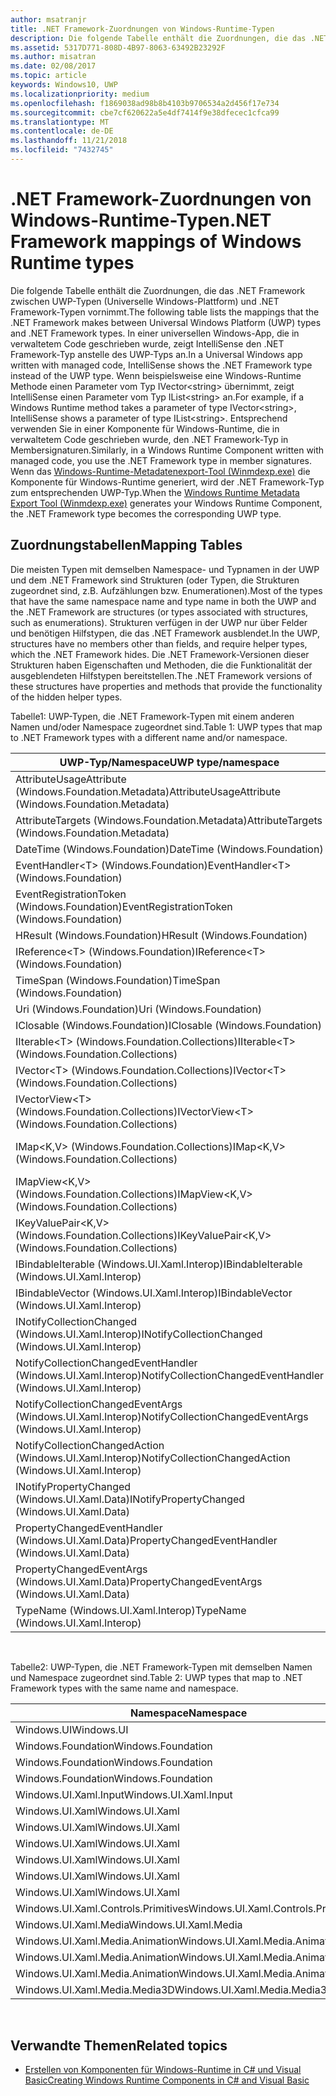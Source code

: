 ```yaml
---
author: msatranjr
title: .NET Framework-Zuordnungen von Windows-Runtime-Typen
description: Die folgende Tabelle enthält die Zuordnungen, die das .NET Framework zwischen UWP-Typen (Universelle Windows-Plattform) und .NET Framework-Typen vornimmt.
ms.assetid: 5317D771-808D-4B97-8063-63492B23292F
ms.author: misatran
ms.date: 02/08/2017
ms.topic: article
keywords: Windows10, UWP
ms.localizationpriority: medium
ms.openlocfilehash: f1869038ad98b8b4103b9706534a2d456f17e734
ms.sourcegitcommit: cbe7cf620622a5e4df7414f9e38dfecec1cfca99
ms.translationtype: MT
ms.contentlocale: de-DE
ms.lasthandoff: 11/21/2018
ms.locfileid: "7432745"
---
```

# <a name="net-framework-mappings-of-windows-runtime-types"></a><span data-ttu-id="bbe92-104">.NET Framework-Zuordnungen von Windows-Runtime-Typen</span><span class="sxs-lookup"><span data-stu-id="bbe92-104">.NET Framework mappings of Windows Runtime types</span></span>



<span data-ttu-id="bbe92-105">Die folgende Tabelle enthält die Zuordnungen, die das .NET Framework zwischen UWP-Typen (Universelle Windows-Plattform) und .NET Framework-Typen vornimmt.</span><span class="sxs-lookup"><span data-stu-id="bbe92-105">The following table lists the mappings that the .NET Framework makes between Universal Windows Platform (UWP) types and .NET Framework types.</span></span> <span data-ttu-id="bbe92-106">In einer universellen Windows-App, die in verwaltetem Code geschrieben wurde, zeigt IntelliSense den .NET Framework-Typ anstelle des UWP-Typs an.</span><span class="sxs-lookup"><span data-stu-id="bbe92-106">In a Universal Windows app written with managed code, IntelliSense shows the .NET Framework type instead of the UWP type.</span></span> <span data-ttu-id="bbe92-107">Wenn beispielsweise eine Windows-Runtime Methode einen Parameter vom Typ IVector&lt;string&gt; übernimmt, zeigt IntelliSense einen Parameter vom Typ IList&lt;string&gt; an.</span><span class="sxs-lookup"><span data-stu-id="bbe92-107">For example, if a Windows Runtime method takes a parameter of type IVector&lt;string&gt;, IntelliSense shows a parameter of type IList&lt;string&gt;.</span></span> <span data-ttu-id="bbe92-108">Entsprechend verwenden Sie in einer Komponente für Windows-Runtime, die in verwaltetem Code geschrieben wurde, den .NET Framework-Typ in Membersignaturen.</span><span class="sxs-lookup"><span data-stu-id="bbe92-108">Similarly, in a Windows Runtime Component written with managed code, you use the .NET Framework type in member signatures.</span></span> <span data-ttu-id="bbe92-109">Wenn das [Windows-Runtime-Metadatenexport-Tool (Winmdexp.exe)](https://msdn.microsoft.com/library/hh925576.aspx) die Komponente für Windows-Runtime generiert, wird der .NET Framework-Typ zum entsprechenden UWP-Typ.</span><span class="sxs-lookup"><span data-stu-id="bbe92-109">When the [Windows Runtime Metadata Export Tool (Winmdexp.exe)](https://msdn.microsoft.com/library/hh925576.aspx) generates your Windows Runtime Component, the .NET Framework type becomes the corresponding UWP type.</span></span>

## <a name="mapping-tables"></a><span data-ttu-id="bbe92-110">Zuordnungstabellen</span><span class="sxs-lookup"><span data-stu-id="bbe92-110">Mapping Tables</span></span>


<span data-ttu-id="bbe92-111">Die meisten Typen mit demselben Namespace- und Typnamen in der UWP und dem .NET Framework sind Strukturen (oder Typen, die Strukturen zugeordnet sind, z.B. Aufzählungen bzw. Enumerationen).</span><span class="sxs-lookup"><span data-stu-id="bbe92-111">Most of the types that have the same namespace name and type name in both the UWP and the .NET Framework are structures (or types associated with structures, such as enumerations).</span></span> <span data-ttu-id="bbe92-112">Strukturen verfügen in der UWP nur über Felder und benötigen Hilfstypen, die das .NET Framework ausblendet.</span><span class="sxs-lookup"><span data-stu-id="bbe92-112">In the UWP, structures have no members other than fields, and require helper types, which the .NET Framework hides.</span></span> <span data-ttu-id="bbe92-113">Die .NET Framework-Versionen dieser Strukturen haben Eigenschaften und Methoden, die die Funktionalität der ausgeblendeten Hilfstypen bereitstellen.</span><span class="sxs-lookup"><span data-stu-id="bbe92-113">The .NET Framework versions of these structures have properties and methods that provide the functionality of the hidden helper types.</span></span>

<span data-ttu-id="bbe92-114">Tabelle1: UWP-Typen, die .NET Framework-Typen mit einem anderen Namen und/oder Namespace zugeordnet sind.</span><span class="sxs-lookup"><span data-stu-id="bbe92-114">Table 1: UWP types that map to .NET Framework types with a different name and/or namespace.</span></span>

| <span data-ttu-id="bbe92-115">UWP-Typ/Namespace</span><span class="sxs-lookup"><span data-stu-id="bbe92-115">UWP type/namespace</span></span>                                            | <span data-ttu-id="bbe92-116">.NET Framework-Typ/Namespace</span><span class="sxs-lookup"><span data-stu-id="bbe92-116">.NET Framework type/namespace</span></span>                                          | <span data-ttu-id="bbe92-117">.NET Framework-Assembly</span><span class="sxs-lookup"><span data-stu-id="bbe92-117">.NET Framework assembly</span></span>                           |
|---------------------------------------------------------------|------------------------------------------------------------------------|---------------------------------------------------|
| <span data-ttu-id="bbe92-118">AttributeUsageAttribute (Windows.Foundation.Metadata)</span><span class="sxs-lookup"><span data-stu-id="bbe92-118">AttributeUsageAttribute (Windows.Foundation.Metadata)</span></span>         | <span data-ttu-id="bbe92-119">AttributeUsageAttribute (System)</span><span class="sxs-lookup"><span data-stu-id="bbe92-119">AttributeUsageAttribute (System)</span></span>                                       | <span data-ttu-id="bbe92-120">System.Runtime.dll</span><span class="sxs-lookup"><span data-stu-id="bbe92-120">System.Runtime.dll</span></span>                                |
| <span data-ttu-id="bbe92-121">AttributeTargets (Windows.Foundation.Metadata)</span><span class="sxs-lookup"><span data-stu-id="bbe92-121">AttributeTargets (Windows.Foundation.Metadata)</span></span>                | <span data-ttu-id="bbe92-122">AttributeTargets (System)</span><span class="sxs-lookup"><span data-stu-id="bbe92-122">AttributeTargets (System)</span></span>                                              | <span data-ttu-id="bbe92-123">System.Runtime.dll</span><span class="sxs-lookup"><span data-stu-id="bbe92-123">System.Runtime.dll</span></span>                                |
| <span data-ttu-id="bbe92-124">DateTime (Windows.Foundation)</span><span class="sxs-lookup"><span data-stu-id="bbe92-124">DateTime (Windows.Foundation)</span></span>                                 | <span data-ttu-id="bbe92-125">DateTimeOffset (System)</span><span class="sxs-lookup"><span data-stu-id="bbe92-125">DateTimeOffset (System)</span></span>                                                | <span data-ttu-id="bbe92-126">System.Runtime.dll</span><span class="sxs-lookup"><span data-stu-id="bbe92-126">System.Runtime.dll</span></span>                                |
| <span data-ttu-id="bbe92-127">EventHandler&lt;T&gt; (Windows.Foundation)</span><span class="sxs-lookup"><span data-stu-id="bbe92-127">EventHandler&lt;T&gt; (Windows.Foundation)</span></span>                    | <span data-ttu-id="bbe92-128">EventHandler&lt;T&gt; (System)</span><span class="sxs-lookup"><span data-stu-id="bbe92-128">EventHandler&lt;T&gt; (System)</span></span>                                         | <span data-ttu-id="bbe92-129">System.Runtime.dll</span><span class="sxs-lookup"><span data-stu-id="bbe92-129">System.Runtime.dll</span></span>                                |
| <span data-ttu-id="bbe92-130">EventRegistrationToken (Windows.Foundation)</span><span class="sxs-lookup"><span data-stu-id="bbe92-130">EventRegistrationToken (Windows.Foundation)</span></span>                   | <span data-ttu-id="bbe92-131">EventRegistrationToken (System.Runtime.InteropServices.WindowsRuntime)</span><span class="sxs-lookup"><span data-stu-id="bbe92-131">EventRegistrationToken (System.Runtime.InteropServices.WindowsRuntime)</span></span> | <span data-ttu-id="bbe92-132">System.Runtime.InteropServices.WindowsRuntime.dll</span><span class="sxs-lookup"><span data-stu-id="bbe92-132">System.Runtime.InteropServices.WindowsRuntime.dll</span></span> |
| <span data-ttu-id="bbe92-133">HResult (Windows.Foundation)</span><span class="sxs-lookup"><span data-stu-id="bbe92-133">HResult (Windows.Foundation)</span></span>                                  | <span data-ttu-id="bbe92-134">Exception (System)</span><span class="sxs-lookup"><span data-stu-id="bbe92-134">Exception (System)</span></span>                                                     | <span data-ttu-id="bbe92-135">System.Runtime.dll</span><span class="sxs-lookup"><span data-stu-id="bbe92-135">System.Runtime.dll</span></span>                                |
| <span data-ttu-id="bbe92-136">IReference&lt;T&gt; (Windows.Foundation)</span><span class="sxs-lookup"><span data-stu-id="bbe92-136">IReference&lt;T&gt; (Windows.Foundation)</span></span>                      | <span data-ttu-id="bbe92-137">Nullable&lt;T&gt; (System)</span><span class="sxs-lookup"><span data-stu-id="bbe92-137">Nullable&lt;T&gt; (System)</span></span>                                             | <span data-ttu-id="bbe92-138">System.Runtime.dll</span><span class="sxs-lookup"><span data-stu-id="bbe92-138">System.Runtime.dll</span></span>                                |
| <span data-ttu-id="bbe92-139">TimeSpan (Windows.Foundation)</span><span class="sxs-lookup"><span data-stu-id="bbe92-139">TimeSpan (Windows.Foundation)</span></span>                                 | <span data-ttu-id="bbe92-140">TimeSpan (System)</span><span class="sxs-lookup"><span data-stu-id="bbe92-140">TimeSpan (System)</span></span>                                                      | <span data-ttu-id="bbe92-141">System.Runtime.dll</span><span class="sxs-lookup"><span data-stu-id="bbe92-141">System.Runtime.dll</span></span>                                |
| <span data-ttu-id="bbe92-142">Uri (Windows.Foundation)</span><span class="sxs-lookup"><span data-stu-id="bbe92-142">Uri (Windows.Foundation)</span></span>                                      | <span data-ttu-id="bbe92-143">Uri (System)</span><span class="sxs-lookup"><span data-stu-id="bbe92-143">Uri (System)</span></span>                                                           | <span data-ttu-id="bbe92-144">System.Runtime.dll</span><span class="sxs-lookup"><span data-stu-id="bbe92-144">System.Runtime.dll</span></span>                                |
| <span data-ttu-id="bbe92-145">IClosable (Windows.Foundation)</span><span class="sxs-lookup"><span data-stu-id="bbe92-145">IClosable (Windows.Foundation)</span></span>                                | <span data-ttu-id="bbe92-146">IDisposable (System)</span><span class="sxs-lookup"><span data-stu-id="bbe92-146">IDisposable (System)</span></span>                                                   | <span data-ttu-id="bbe92-147">System.Runtime.dll</span><span class="sxs-lookup"><span data-stu-id="bbe92-147">System.Runtime.dll</span></span>                                |
| <span data-ttu-id="bbe92-148">IIterable&lt;T&gt; (Windows.Foundation.Collections)</span><span class="sxs-lookup"><span data-stu-id="bbe92-148">IIterable&lt;T&gt; (Windows.Foundation.Collections)</span></span>           | <span data-ttu-id="bbe92-149">IEnumerable&lt;T&gt; (System.Collections.Generic)</span><span class="sxs-lookup"><span data-stu-id="bbe92-149">IEnumerable&lt;T&gt; (System.Collections.Generic)</span></span>                      | <span data-ttu-id="bbe92-150">System.Runtime.dll</span><span class="sxs-lookup"><span data-stu-id="bbe92-150">System.Runtime.dll</span></span>                                |
| <span data-ttu-id="bbe92-151">IVector&lt;T&gt; (Windows.Foundation.Collections)</span><span class="sxs-lookup"><span data-stu-id="bbe92-151">IVector&lt;T&gt; (Windows.Foundation.Collections)</span></span>             | <span data-ttu-id="bbe92-152">IList&lt;T&gt; (System.Collections.Generic)</span><span class="sxs-lookup"><span data-stu-id="bbe92-152">IList&lt;T&gt; (System.Collections.Generic)</span></span>                            | <span data-ttu-id="bbe92-153">System.Runtime.dll</span><span class="sxs-lookup"><span data-stu-id="bbe92-153">System.Runtime.dll</span></span>                                |
| <span data-ttu-id="bbe92-154">IVectorView&lt;T&gt; (Windows.Foundation.Collections)</span><span class="sxs-lookup"><span data-stu-id="bbe92-154">IVectorView&lt;T&gt; (Windows.Foundation.Collections)</span></span>         | <span data-ttu-id="bbe92-155">IReadOnlyList&lt;T&gt; (System.Collections.Generic)</span><span class="sxs-lookup"><span data-stu-id="bbe92-155">IReadOnlyList&lt;T&gt; (System.Collections.Generic)</span></span>                    | <span data-ttu-id="bbe92-156">System.Runtime.dll</span><span class="sxs-lookup"><span data-stu-id="bbe92-156">System.Runtime.dll</span></span>                                |
| <span data-ttu-id="bbe92-157">IMap&lt;K,V&gt; (Windows.Foundation.Collections)</span><span class="sxs-lookup"><span data-stu-id="bbe92-157">IMap&lt;K,V&gt; (Windows.Foundation.Collections)</span></span>              | <span data-ttu-id="bbe92-158">IDictionary&lt;TKey,TValue&gt; (System.Collections.Generic)</span><span class="sxs-lookup"><span data-stu-id="bbe92-158">IDictionary&lt;TKey,TValue&gt; (System.Collections.Generic)</span></span>            | <span data-ttu-id="bbe92-159">System.Runtime.dll</span><span class="sxs-lookup"><span data-stu-id="bbe92-159">System.Runtime.dll</span></span>                                |
| <span data-ttu-id="bbe92-160">IMapView&lt;K,V&gt; (Windows.Foundation.Collections)</span><span class="sxs-lookup"><span data-stu-id="bbe92-160">IMapView&lt;K,V&gt; (Windows.Foundation.Collections)</span></span>          | <span data-ttu-id="bbe92-161">IReadOnlyDictionary&lt;TKey,TValue&gt; (System.Collections.Generic)</span><span class="sxs-lookup"><span data-stu-id="bbe92-161">IReadOnlyDictionary&lt;TKey,TValue&gt; (System.Collections.Generic)</span></span>    | <span data-ttu-id="bbe92-162">System.Runtime.dll</span><span class="sxs-lookup"><span data-stu-id="bbe92-162">System.Runtime.dll</span></span>                                |
| <span data-ttu-id="bbe92-163">IKeyValuePair&lt;K,V&gt; (Windows.Foundation.Collections)</span><span class="sxs-lookup"><span data-stu-id="bbe92-163">IKeyValuePair&lt;K,V&gt; (Windows.Foundation.Collections)</span></span>     | <span data-ttu-id="bbe92-164">KeyValuePair&lt;TKey,TValue&gt; (System.Collections.Generic)</span><span class="sxs-lookup"><span data-stu-id="bbe92-164">KeyValuePair&lt;TKey,TValue&gt; (System.Collections.Generic)</span></span>           | <span data-ttu-id="bbe92-165">System.Runtime.dll</span><span class="sxs-lookup"><span data-stu-id="bbe92-165">System.Runtime.dll</span></span>                                |
| <span data-ttu-id="bbe92-166">IBindableIterable (Windows.UI.Xaml.Interop)</span><span class="sxs-lookup"><span data-stu-id="bbe92-166">IBindableIterable (Windows.UI.Xaml.Interop)</span></span>                   | <span data-ttu-id="bbe92-167">IEnumerable (System.Collections)</span><span class="sxs-lookup"><span data-stu-id="bbe92-167">IEnumerable (System.Collections)</span></span>                                       | <span data-ttu-id="bbe92-168">System.Runtime.dll</span><span class="sxs-lookup"><span data-stu-id="bbe92-168">System.Runtime.dll</span></span>                                |
| <span data-ttu-id="bbe92-169">IBindableVector (Windows.UI.Xaml.Interop)</span><span class="sxs-lookup"><span data-stu-id="bbe92-169">IBindableVector (Windows.UI.Xaml.Interop)</span></span>                     | <span data-ttu-id="bbe92-170">IList (System.Collections)</span><span class="sxs-lookup"><span data-stu-id="bbe92-170">IList (System.Collections)</span></span>                                             | <span data-ttu-id="bbe92-171">System.Runtime.dll</span><span class="sxs-lookup"><span data-stu-id="bbe92-171">System.Runtime.dll</span></span>                                |
| <span data-ttu-id="bbe92-172">INotifyCollectionChanged (Windows.UI.Xaml.Interop)</span><span class="sxs-lookup"><span data-stu-id="bbe92-172">INotifyCollectionChanged (Windows.UI.Xaml.Interop)</span></span>            | <span data-ttu-id="bbe92-173">INotifyCollectionChanged (System.Collections.Specialized)</span><span class="sxs-lookup"><span data-stu-id="bbe92-173">INotifyCollectionChanged (System.Collections.Specialized)</span></span>              | <span data-ttu-id="bbe92-174">System.ObjectModel.dll</span><span class="sxs-lookup"><span data-stu-id="bbe92-174">System.ObjectModel.dll</span></span>                            |
| <span data-ttu-id="bbe92-175">NotifyCollectionChangedEventHandler (Windows.UI.Xaml.Interop)</span><span class="sxs-lookup"><span data-stu-id="bbe92-175">NotifyCollectionChangedEventHandler (Windows.UI.Xaml.Interop)</span></span> | <span data-ttu-id="bbe92-176">NotifyCollectionChangedEventHandler (System.Collections.Specialized)</span><span class="sxs-lookup"><span data-stu-id="bbe92-176">NotifyCollectionChangedEventHandler (System.Collections.Specialized)</span></span>   | <span data-ttu-id="bbe92-177">System.ObjectModel.dll</span><span class="sxs-lookup"><span data-stu-id="bbe92-177">System.ObjectModel.dll</span></span>                            |
| <span data-ttu-id="bbe92-178">NotifyCollectionChangedEventArgs (Windows.UI.Xaml.Interop)</span><span class="sxs-lookup"><span data-stu-id="bbe92-178">NotifyCollectionChangedEventArgs (Windows.UI.Xaml.Interop)</span></span>    | <span data-ttu-id="bbe92-179">NotifyCollectionChangedEventArgs (System.Collections.Specialized)</span><span class="sxs-lookup"><span data-stu-id="bbe92-179">NotifyCollectionChangedEventArgs (System.Collections.Specialized)</span></span>      | <span data-ttu-id="bbe92-180">System.ObjectModel.dll</span><span class="sxs-lookup"><span data-stu-id="bbe92-180">System.ObjectModel.dll</span></span>                            |
| <span data-ttu-id="bbe92-181">NotifyCollectionChangedAction (Windows.UI.Xaml.Interop)</span><span class="sxs-lookup"><span data-stu-id="bbe92-181">NotifyCollectionChangedAction (Windows.UI.Xaml.Interop)</span></span>       | <span data-ttu-id="bbe92-182">NotifyCollectionChangedAction (System.Collections.Specialized)</span><span class="sxs-lookup"><span data-stu-id="bbe92-182">NotifyCollectionChangedAction (System.Collections.Specialized)</span></span>         | <span data-ttu-id="bbe92-183">System.ObjectModel.dll</span><span class="sxs-lookup"><span data-stu-id="bbe92-183">System.ObjectModel.dll</span></span>                            |
| <span data-ttu-id="bbe92-184">INotifyPropertyChanged (Windows.UI.Xaml.Data)</span><span class="sxs-lookup"><span data-stu-id="bbe92-184">INotifyPropertyChanged (Windows.UI.Xaml.Data)</span></span>                 | <span data-ttu-id="bbe92-185">INotifyPropertyChanged (System.ComponentModel)</span><span class="sxs-lookup"><span data-stu-id="bbe92-185">INotifyPropertyChanged (System.ComponentModel)</span></span>                         | <span data-ttu-id="bbe92-186">System.ObjectModel.dll</span><span class="sxs-lookup"><span data-stu-id="bbe92-186">System.ObjectModel.dll</span></span>                            |
| <span data-ttu-id="bbe92-187">PropertyChangedEventHandler (Windows.UI.Xaml.Data)</span><span class="sxs-lookup"><span data-stu-id="bbe92-187">PropertyChangedEventHandler (Windows.UI.Xaml.Data)</span></span>            | <span data-ttu-id="bbe92-188">PropertyChangedEventHandler (System.ComponentModel)</span><span class="sxs-lookup"><span data-stu-id="bbe92-188">PropertyChangedEventHandler (System.ComponentModel)</span></span>                    | <span data-ttu-id="bbe92-189">System.ObjectModel.dll</span><span class="sxs-lookup"><span data-stu-id="bbe92-189">System.ObjectModel.dll</span></span>                            |
| <span data-ttu-id="bbe92-190">PropertyChangedEventArgs (Windows.UI.Xaml.Data)</span><span class="sxs-lookup"><span data-stu-id="bbe92-190">PropertyChangedEventArgs (Windows.UI.Xaml.Data)</span></span>               | <span data-ttu-id="bbe92-191">PropertyChangedEventArgs (System.ComponentModel)</span><span class="sxs-lookup"><span data-stu-id="bbe92-191">PropertyChangedEventArgs (System.ComponentModel)</span></span>                       | <span data-ttu-id="bbe92-192">System.ObjectModel.dll</span><span class="sxs-lookup"><span data-stu-id="bbe92-192">System.ObjectModel.dll</span></span>                            |
| <span data-ttu-id="bbe92-193">TypeName (Windows.UI.Xaml.Interop)</span><span class="sxs-lookup"><span data-stu-id="bbe92-193">TypeName (Windows.UI.Xaml.Interop)</span></span>                            | <span data-ttu-id="bbe92-194">Type (System)</span><span class="sxs-lookup"><span data-stu-id="bbe92-194">Type (System)</span></span>                                                          | <span data-ttu-id="bbe92-195">System.Runtime.dll</span><span class="sxs-lookup"><span data-stu-id="bbe92-195">System.Runtime.dll</span></span>                                |

 

<span data-ttu-id="bbe92-196">Tabelle2: UWP-Typen, die .NET Framework-Typen mit demselben Namen und Namespace zugeordnet sind.</span><span class="sxs-lookup"><span data-stu-id="bbe92-196">Table 2: UWP types that map to .NET Framework types with the same name and namespace.</span></span>

| <span data-ttu-id="bbe92-197">Namespace</span><span class="sxs-lookup"><span data-stu-id="bbe92-197">Namespace</span></span>                           | <span data-ttu-id="bbe92-198">Typ</span><span class="sxs-lookup"><span data-stu-id="bbe92-198">Type</span></span>               | <span data-ttu-id="bbe92-199">.NET Framework-Assembly</span><span class="sxs-lookup"><span data-stu-id="bbe92-199">.NET Framework assembly</span></span>                   |
|-------------------------------------|--------------------|-------------------------------------------|
| <span data-ttu-id="bbe92-200">Windows.UI</span><span class="sxs-lookup"><span data-stu-id="bbe92-200">Windows.UI</span></span>                          | <span data-ttu-id="bbe92-201">Color</span><span class="sxs-lookup"><span data-stu-id="bbe92-201">Color</span></span>              | <span data-ttu-id="bbe92-202">System.Runtime.WindowsRuntime.dll</span><span class="sxs-lookup"><span data-stu-id="bbe92-202">System.Runtime.WindowsRuntime.dll</span></span>         |
| <span data-ttu-id="bbe92-203">Windows.Foundation</span><span class="sxs-lookup"><span data-stu-id="bbe92-203">Windows.Foundation</span></span>                  | <span data-ttu-id="bbe92-204">Point</span><span class="sxs-lookup"><span data-stu-id="bbe92-204">Point</span></span>              | <span data-ttu-id="bbe92-205">System.Runtime.WindowsRuntime.dll</span><span class="sxs-lookup"><span data-stu-id="bbe92-205">System.Runtime.WindowsRuntime.dll</span></span>         |
| <span data-ttu-id="bbe92-206">Windows.Foundation</span><span class="sxs-lookup"><span data-stu-id="bbe92-206">Windows.Foundation</span></span>                  | <span data-ttu-id="bbe92-207">Rect</span><span class="sxs-lookup"><span data-stu-id="bbe92-207">Rect</span></span>               | <span data-ttu-id="bbe92-208">System.Runtime.WindowsRuntime.dll</span><span class="sxs-lookup"><span data-stu-id="bbe92-208">System.Runtime.WindowsRuntime.dll</span></span>         |
| <span data-ttu-id="bbe92-209">Windows.Foundation</span><span class="sxs-lookup"><span data-stu-id="bbe92-209">Windows.Foundation</span></span>                  | <span data-ttu-id="bbe92-210">Size</span><span class="sxs-lookup"><span data-stu-id="bbe92-210">Size</span></span>               | <span data-ttu-id="bbe92-211">System.Runtime.WindowsRuntime.dll</span><span class="sxs-lookup"><span data-stu-id="bbe92-211">System.Runtime.WindowsRuntime.dll</span></span>         |
| <span data-ttu-id="bbe92-212">Windows.UI.Xaml.Input</span><span class="sxs-lookup"><span data-stu-id="bbe92-212">Windows.UI.Xaml.Input</span></span>               | <span data-ttu-id="bbe92-213">ICommand</span><span class="sxs-lookup"><span data-stu-id="bbe92-213">ICommand</span></span>           | <span data-ttu-id="bbe92-214">System.ObjectModel.dll</span><span class="sxs-lookup"><span data-stu-id="bbe92-214">System.ObjectModel.dll</span></span>                    |
| <span data-ttu-id="bbe92-215">Windows.UI.Xaml</span><span class="sxs-lookup"><span data-stu-id="bbe92-215">Windows.UI.Xaml</span></span>                     | <span data-ttu-id="bbe92-216">CornerRadius</span><span class="sxs-lookup"><span data-stu-id="bbe92-216">CornerRadius</span></span>       | <span data-ttu-id="bbe92-217">System.Runtime.WindowsRuntime.UI.Xaml.dll</span><span class="sxs-lookup"><span data-stu-id="bbe92-217">System.Runtime.WindowsRuntime.UI.Xaml.dll</span></span> |
| <span data-ttu-id="bbe92-218">Windows.UI.Xaml</span><span class="sxs-lookup"><span data-stu-id="bbe92-218">Windows.UI.Xaml</span></span>                     | <span data-ttu-id="bbe92-219">Duration</span><span class="sxs-lookup"><span data-stu-id="bbe92-219">Duration</span></span>           | <span data-ttu-id="bbe92-220">System.Runtime.WindowsRuntime.UI.Xaml.dll</span><span class="sxs-lookup"><span data-stu-id="bbe92-220">System.Runtime.WindowsRuntime.UI.Xaml.dll</span></span> |
| <span data-ttu-id="bbe92-221">Windows.UI.Xaml</span><span class="sxs-lookup"><span data-stu-id="bbe92-221">Windows.UI.Xaml</span></span>                     | <span data-ttu-id="bbe92-222">DurationTyp</span><span class="sxs-lookup"><span data-stu-id="bbe92-222">DurationType</span></span>       | <span data-ttu-id="bbe92-223">System.Runtime.WindowsRuntime.UI.Xaml.dll</span><span class="sxs-lookup"><span data-stu-id="bbe92-223">System.Runtime.WindowsRuntime.UI.Xaml.dll</span></span> |
| <span data-ttu-id="bbe92-224">Windows.UI.Xaml</span><span class="sxs-lookup"><span data-stu-id="bbe92-224">Windows.UI.Xaml</span></span>                     | <span data-ttu-id="bbe92-225">GridLength</span><span class="sxs-lookup"><span data-stu-id="bbe92-225">GridLength</span></span>         | <span data-ttu-id="bbe92-226">System.Runtime.WindowsRuntime.UI.Xaml.dll</span><span class="sxs-lookup"><span data-stu-id="bbe92-226">System.Runtime.WindowsRuntime.UI.Xaml.dll</span></span> |
| <span data-ttu-id="bbe92-227">Windows.UI.Xaml</span><span class="sxs-lookup"><span data-stu-id="bbe92-227">Windows.UI.Xaml</span></span>                     | <span data-ttu-id="bbe92-228">GridUnitType</span><span class="sxs-lookup"><span data-stu-id="bbe92-228">GridUnitType</span></span>       | <span data-ttu-id="bbe92-229">System.Runtime.WindowsRuntime.UI.Xaml.dll</span><span class="sxs-lookup"><span data-stu-id="bbe92-229">System.Runtime.WindowsRuntime.UI.Xaml.dll</span></span> |
| <span data-ttu-id="bbe92-230">Windows.UI.Xaml</span><span class="sxs-lookup"><span data-stu-id="bbe92-230">Windows.UI.Xaml</span></span>                     | <span data-ttu-id="bbe92-231">Thickness</span><span class="sxs-lookup"><span data-stu-id="bbe92-231">Thickness</span></span>          | <span data-ttu-id="bbe92-232">System.Runtime.WindowsRuntime.UI.Xaml.dll</span><span class="sxs-lookup"><span data-stu-id="bbe92-232">System.Runtime.WindowsRuntime.UI.Xaml.dll</span></span> |
| <span data-ttu-id="bbe92-233">Windows.UI.Xaml.Controls.Primitives</span><span class="sxs-lookup"><span data-stu-id="bbe92-233">Windows.UI.Xaml.Controls.Primitives</span></span> | <span data-ttu-id="bbe92-234">GeneratorPosition</span><span class="sxs-lookup"><span data-stu-id="bbe92-234">GeneratorPosition</span></span>  | <span data-ttu-id="bbe92-235">System.Runtime.WindowsRuntime.UI.Xaml.dll</span><span class="sxs-lookup"><span data-stu-id="bbe92-235">System.Runtime.WindowsRuntime.UI.Xaml.dll</span></span> |
| <span data-ttu-id="bbe92-236">Windows.UI.Xaml.Media</span><span class="sxs-lookup"><span data-stu-id="bbe92-236">Windows.UI.Xaml.Media</span></span>               | <span data-ttu-id="bbe92-237">Matrix</span><span class="sxs-lookup"><span data-stu-id="bbe92-237">Matrix</span></span>             | <span data-ttu-id="bbe92-238">System.Runtime.WindowsRuntime.UI.Xaml.dll</span><span class="sxs-lookup"><span data-stu-id="bbe92-238">System.Runtime.WindowsRuntime.UI.Xaml.dll</span></span> |
| <span data-ttu-id="bbe92-239">Windows.UI.Xaml.Media.Animation</span><span class="sxs-lookup"><span data-stu-id="bbe92-239">Windows.UI.Xaml.Media.Animation</span></span>     | <span data-ttu-id="bbe92-240">KeyTime</span><span class="sxs-lookup"><span data-stu-id="bbe92-240">KeyTime</span></span>            | <span data-ttu-id="bbe92-241">System.Runtime.WindowsRuntime.UI.Xaml.dll</span><span class="sxs-lookup"><span data-stu-id="bbe92-241">System.Runtime.WindowsRuntime.UI.Xaml.dll</span></span> |
| <span data-ttu-id="bbe92-242">Windows.UI.Xaml.Media.Animation</span><span class="sxs-lookup"><span data-stu-id="bbe92-242">Windows.UI.Xaml.Media.Animation</span></span>     | <span data-ttu-id="bbe92-243">RepeatBehavior</span><span class="sxs-lookup"><span data-stu-id="bbe92-243">RepeatBehavior</span></span>     | <span data-ttu-id="bbe92-244">System.Runtime.WindowsRuntime.UI.Xaml.dll</span><span class="sxs-lookup"><span data-stu-id="bbe92-244">System.Runtime.WindowsRuntime.UI.Xaml.dll</span></span> |
| <span data-ttu-id="bbe92-245">Windows.UI.Xaml.Media.Animation</span><span class="sxs-lookup"><span data-stu-id="bbe92-245">Windows.UI.Xaml.Media.Animation</span></span>     | <span data-ttu-id="bbe92-246">RepeatBehaviorTyp</span><span class="sxs-lookup"><span data-stu-id="bbe92-246">RepeatBehaviorType</span></span> | <span data-ttu-id="bbe92-247">System.Runtime.WindowsRuntime.UI.Xaml.dll</span><span class="sxs-lookup"><span data-stu-id="bbe92-247">System.Runtime.WindowsRuntime.UI.Xaml.dll</span></span> |
| <span data-ttu-id="bbe92-248">Windows.UI.Xaml.Media.Media3D</span><span class="sxs-lookup"><span data-stu-id="bbe92-248">Windows.UI.Xaml.Media.Media3D</span></span>       | <span data-ttu-id="bbe92-249">Matrix3D</span><span class="sxs-lookup"><span data-stu-id="bbe92-249">Matrix3D</span></span>           | <span data-ttu-id="bbe92-250">System.Runtime.WindowsRuntime.UI.Xaml.dll</span><span class="sxs-lookup"><span data-stu-id="bbe92-250">System.Runtime.WindowsRuntime.UI.Xaml.dll</span></span> |

 

## <a name="related-topics"></a><span data-ttu-id="bbe92-251">Verwandte Themen</span><span class="sxs-lookup"><span data-stu-id="bbe92-251">Related topics</span></span>

* [<span data-ttu-id="bbe92-252">Erstellen von Komponenten für Windows-Runtime in C# und Visual Basic</span><span class="sxs-lookup"><span data-stu-id="bbe92-252">Creating Windows Runtime Components in C# and Visual Basic</span></span>](creating-windows-runtime-components-in-csharp-and-visual-basic.md)
